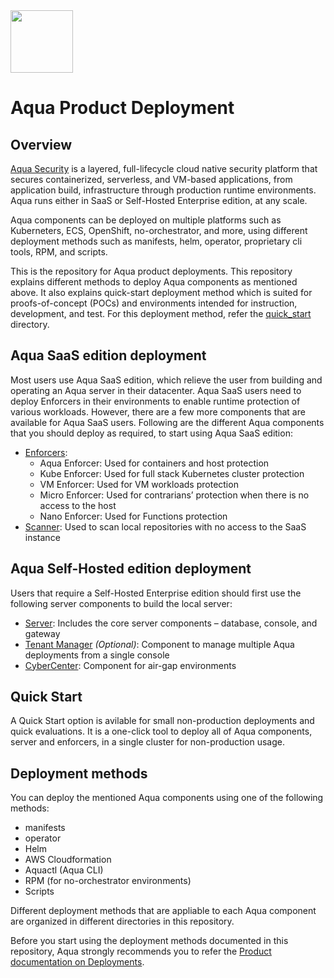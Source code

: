 <img src="https://avatars3.githubusercontent.com/u/12783832?s=200&v=4" height="100" width="100" />

# Aqua Product Deployment

## Overview

[Aqua Security](https://www.aquasec.com/products/aqua-cloud-native-security-platform/) is a layered, full-lifecycle cloud native security platform that secures containerized, serverless, and VM-based applications, from application build, infrastructure through production runtime environments. Aqua runs either in SaaS or Self-Hosted Enterprise edition, at any scale.

 Aqua components can be deployed on multiple platforms such as Kuberneters, ECS, OpenShift, no-orchestrator, and more, using different deployment methods such as manifests, helm, operator, proprietary cli tools, RPM, and scripts.

 This is the repository for Aqua product deployments. This repository explains different methods to deploy Aqua components as mentioned above. It also explains quick-start deployment method which is suited for proofs-of-concept (POCs) and environments intended for instruction, development, and test. For this deployment method, refer the [quick_start](https://github.com/KoppulaRajender/deployments/tree/6.5_dev/quick_start) directory.

## Aqua SaaS edition deployment

Most users use Aqua SaaS edition, which relieve the user from building and operating an Aqua server in their datacenter. Aqua SaaS users need to deploy Enforcers in their environments to enable runtime protection of various workloads. However, there are a few more components that are available for Aqua SaaS users.
Following are the different Aqua components that you should deploy as required, to start using Aqua SaaS edition:
* [Enforcers](https://github.com/KoppulaRajender/deployments/tree/6.5_dev/enforcers):  
  * Aqua Enforcer: Used for containers and host protection
  * Kube Enforcer: Used for full stack Kubernetes cluster protection 
  * VM Enforcer: Used for VM workloads protection
  * Micro Enforcer: Used for contrarians’ protection when there is no access to the host
  * Nano Enforcer: Used for Functions protection
* [Scanner](https://github.com/KoppulaRajender/deployments/tree/6.5_dev/scanner): Used to scan local repositories with no access to the SaaS instance

## Aqua Self-Hosted edition deployment

Users that require a Self-Hosted Enterprise edition should first use the following server components to build the local server:
*  [Server](https://github.com/KoppulaRajender/deployments/tree/6.5_dev/server): Includes the core server components – database, console, and gateway
*  [Tenant Manager](https://github.com/KoppulaRajender/deployments/tree/6.5_dev/tenant_manager) *(Optional)*: Component to manage multiple Aqua deployments from a single console
*  [CyberCenter](https://github.com/KoppulaRajender/deployments/tree/6.5_dev/cyber_center): Component for air-gap environments 

## Quick Start

A Quick Start option is avilable for small non-production deployments and quick evaluations. It is a one-click tool to deploy all of Aqua components, server and enforcers, in a single cluster for non-production usage.

## Deployment methods

You can deploy the mentioned Aqua components using one of the following methods:
* manifests
* operator
* Helm
* AWS Cloudformation
* Aquactl (Aqua CLI)
* RPM (for no-orchestrator environments)
* Scripts

Different deployment methods that are appliable to each Aqua component are organized in different directories in this repository.

Before you start using the deployment methods documented in this repository, Aqua strongly recommends you to refer the [Product documentation on Deployments](https://docs.aquasec.com/docs/deployment-overview).
